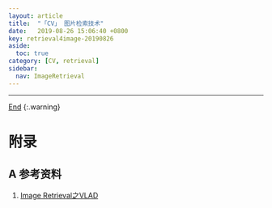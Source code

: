 ```yaml
---
layout: article
title:  "「CV」 图片检索技术"
date:   2019-08-26 15:06:40 +0800
key: retrieval4image-20190826
aside:
  toc: true
category: [CV, retrieval]
sidebar:
  nav: ImageRetrieval
---
```

<span id='head'></span>  


<!--more-->  


-------------------  
[End](#head)
{:.warning}  


# 附录
## A 参考资料
1. [Image Retrieval之VLAD](https://zhuanlan.zhihu.com/p/36022126)      

